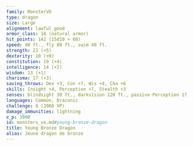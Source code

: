 ```yaml
---
family: MonsterVO
type: dragon
size: Large
alignment: lawful good
armor_class: 18 (natural armor)
hit_points: 142 (15d10 + 60)
speed: 40 ft., fly 80 ft., swim 40 ft.
strength: 21 (+5)
dexterity: 10 (+0)
constitution: 19 (+4)
intelligence: 14 (+2)
wisdom: 13 (+1)
charisma: 17 (+3)
saving_throws: Dex +3, Con +7, Wis +4, Cha +6
skills: Insight +4, Perception +7, Stealth +3
senses: blindsight 30 ft., darkvision 120 ft., passive Perception 17
languages: Common, Draconic
challenge: 8 (3900 XP)
damage_immunities: lightning
x_p: 3900
id: monsters_vo.md#young-bronze-dragon
title: Young Bronze Dragon
alias: Jeune dragon de bronze
---
```


